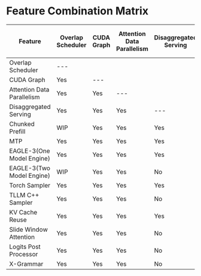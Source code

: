 # Feature Combination Matrix

| Feature                    | Overlap Scheduler | CUDA Graph | Attention Data Parallelism | Disaggregated Serving | Chunked Prefill | MTP | EAGLE-3(One Model Engine) | EAGLE-3(Two Model Engine) | Torch Sampler | TLLM C++ Sampler | KV Cache Reuse | Slide Window Attention | Logits Post Processor | X-Grammar |
| -------------------------- | ----------------- | ---------- | -------------------------- | --------------------- | --------------- | --- | ------------------------- | ------------------------- | ------------- | ---------------- | -------------- | ---------------------- | --------------------- | --------- |
| Overlap Scheduler          | ---               |            |                            |                       |                 |     |                           |                           |               |                  |                |                        |                       |           |
| CUDA Graph                 | Yes               | ---        |                            |                       |                 |     |                           |                           |               |                  |                |                        |                       |           |
| Attention Data Parallelism | Yes               | Yes        | ---                        |                       |                 |     |                           |                           |               |                  |                |                        |                       |           |
| Disaggregated Serving      | Yes               | Yes        | Yes                        | ---                   |                 |     |                           |                           |               |                  |                |                        |                       |           |
| Chunked Prefill            | WIP               | Yes        | Yes                        | Yes                   | ---             |     |                           |                           |               |                  |                |                        |                       |           |
| MTP                        | Yes               | Yes        | Yes                        | Yes                   | Yes             | --- |                           |                           |               |                  |                |                        |                       |           |
| EAGLE-3(One Model Engine)  | Yes               | Yes        | Yes                        | Yes                   | Yes             | No  | ---                       |                           |               |                  |                |                        |                       |           |
| EAGLE-3(Two Model Engine)  | WIP               | Yes        | Yes                        | No                    | Yes             | No  | Yes                       | ---                       |               |                  |                |                        |                       |           |
| Torch Sampler              | Yes               | Yes        | Yes                        | Yes                   | Yes             | Yes | Yes                       | Yes                       | ---           |                  |                |                        |                       |           |
| TLLM C++ Sampler           | Yes               | Yes        | Yes                        | No                    | Yes             | No  | No                        | No                        | No            | ---              |                |                        |                       |           |
| KV Cache Reuse             | Yes               | Yes        | Yes                        | Yes                   | Yes             | Yes | Yes                       | Yes                       | Yes           |                  | ---            |                        |                       |           |
| Slide Window Attention     | Yes               | Yes        | Yes                        | No                    | Yes             | No  | No                        | No                        | No            | Yes              |                | ---                    |                       |           |
| Logits Post Processor      | Yes               | Yes        | Yes                        | No                    | Yes             | No  | No                        | No                        | No            | Yes              |                |                        | ---                   |           |
| X-Grammar                  | Yes               | Yes        | Yes                        | No                    | Yes             | No  | No                        | No                        | No            | Yes              |                |                        |                       | ---       |
